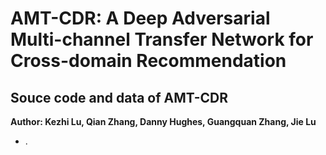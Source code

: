 # AMT-CDR: A Deep Adversarial Multi-channel Transfer Network for Cross-domain Recommendation
## Souce code and data of AMT-CDR
**Author: Kezhi Lu, Qian Zhang, Danny Hughes, Guangquan Zhang, Jie Lu**
- .<br>
